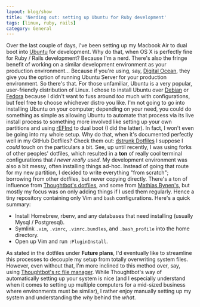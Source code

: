 ```yaml
---
layout: blog/show
title: 'Nerding out: setting up Ubuntu for Ruby development'
tags: [linux, ruby, rails]
category: General
---
```


Over the last couple of days, I've been setting up my Macbook Air to dual boot into [Ubuntu](http://www.ubuntu.com/) for development. Why do that, when OS X is perfectly fine for Ruby / Rails development? Because I'm a nerd. There's also the fringe benefit of working on a similar development environment as your production environment... Because if you're using, say, [Digital Ocean](https://www.digitalocean.com/), they give you the option of running Ubuntu Server for your production environment. So there's that. For those unfamiliar, Ubuntu is a very popular, user-friendly distribution of Linux. I chose to install Ubuntu over [Debian](https://www.debian.org/) or [Fedora](http://fedoraproject.org/) because I didn't want to fuss around *too* much with configurations, but feel free to choose whichever distro you like. I'm not going to go into installing Ubuntu on your computer; depending on your need, you could do something as simple as allowing Ubuntu to automate that process via its live install process to something more involved like setting up your own partitions and using [rEFInd](http://www.rodsbooks.com/refind/) to dual boot (I did the latter). In fact, I won't even be going into my whole setup. Why do that, when it's documented perfectly well in my GitHub Dotfiles? Check them out: [dstrunk Dotfiles](https://github.com/dstrunk/dotfiles) I suppose I *could* touch on the particulars a bit. See, up until recently, I was using forks of other peoples' dotfiles, which resulted in a **ton** of really cool terminal configurations that *I never really used*. My development environment was also a bit messy, often installing things ad-hoc. Instead of going that route for my new partition, I decided to write everything "from scratch"; borrowing from other dotfiles, but never copying directly. There's a ton of influence from [Thoughtbot's dotfiles](https://github.com/thoughtbot/dotfiles), and some from [Mathias Bynen's](https://github.com/mathiasbynens/dotfiles/), but mostly my focus was on only adding things if I used them regularly. Hence a tiny repository containing only Vim and `bash` configurations. Here's a quick summary:

- Install Homebrew, rbenv, and any databases that need installing (usually Mysql / Postgresql).
- Symlink `.vim`, `.vimrc`, `.vimrc.bundles`, and `.bash_profile` into the home directory.
- Open up Vim and run `:PluginInstall`.

As stated in the dotfiles under **Future plans**, I'd eventually like to streamline this processes to decouple my setup from totally overwriting system files. However, even without that, I'm more inclined to this method over, say, using [Thoughtbot's rc file manager](http://robots.thoughtbot.com/rcm-for-rc-files-in-dotfiles-repos). While Thoughtbot's way of automatically setting up your system is nice (and I especially understand when it comes to setting up multiple computers for a mid-sized business where environments must be similar), I rather enjoy manually setting up my system and understanding the *why* behind the *what*.
